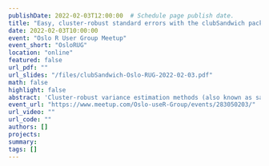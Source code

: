 ```yaml
---
publishDate: 2022-02-03T12:00:00  # Schedule page publish date.
title: "Easy, cluster-robust standard errors with the clubSandwich package"
date: 2022-02-03T10:00:00
event: "Oslo R User Group Meetup"
event_short: "OsloRUG"
location: "online"
featured: false
url_pdf: ""
url_slides: "/files/clubSandwich-Oslo-RUG-2022-02-03.pdf"
math: false
highlight: false
abstract: 'Cluster-robust variance estimation methods (also known as sandwich estimators, linearization estimators, or simply "clustered" standard errors) are a standard inferential tool in many different areas of applied statistics. They are appealing because they provide a means to do inference for regression models without relying on strong assumptions about the distribution or dependence structure of errors. However, standard cluster-robust variance estimators are based on large-sample approximations and can perform poorly when based on a small number of clusters. In this talk, I will provide an overview of some refinements to cluster-robust variance estimators, as implemented on the clubSandwich package (https://CRAN.R-project.org/package=clubSandwich), that perform well even with a limited number of clusters. I will provide a brief, high-level sketch of the theory behind the refined methods, discuss the practical rationale for using the methods, and demonstrate their application with the clubSandwich package, focusing in particular on linear mixed models. In addition to linear mixed models, the methods are available for a range of regression models and estimation methods, including ordinary least squares, weighted least squares, two-stage least squares, generalized linear models, and meta-regression models.'
event_url: "https://www.meetup.com/Oslo-useR-Group/events/283050203/"
url_video: ""
url_code: ""
authors: []
projects: 
summary: 
tags: []
---
```

